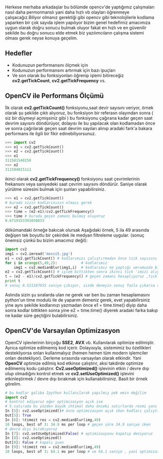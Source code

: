 Herkese merhaba arkadaşlar bu bölümde opencv'de yaptığımız çalışmaları nasıl daha permormanslı yani daha hızlı vb olayları öğrenmeye çalışacağız.Biliyor olmanız gerektiği gibi opencv gibi teknolojilerle kodlama yaparken bir çok sayıda işlem yapılıyor bizim genel hedefimiz amacımıza uygun olarak doğru sonucu bulmak oluyor fakat en hızlı ve en güvenilir sekilde bu doğru sonucu elde etmek biz yazılımcıların çalışma sistemi olması gerek neyse konuya geçelim.

## Hedefler

- Kodunuzun performansını ölçmek için
- Kodunuzun performansını artırmak için bazı ipuçları
- Ve son olarak bu fonksiyonları öğrenip işlemi bitireceğiz **cv2.getTickCount**, **cv2.getTickFrequency** vs.


## OpenCV ile Performans Ölçümü

İlk olarak **cv2.getTickCount()** fonksiyonu,saat devir sayısını veriyor, örnek olarak şu şekilde çıktı alıyoruz, bu fonksiyon bir referasn olayından sonra ( siz bir düymeyi açmişsiniz gibi ) bu fonksiyonu çağırana kadar geçen saat devrim sayısını döndürüyor, dolayısı ile bu yapılacak olan kodlamadan önce ve sonra çağrılarak geçen saat devrim sayıları alınıp aradaki fark'a bakara performans ile ilgili bir fikir edinebiliyorsunuz.

```python
>>> import cv2
>>> e1 = cv2.getTickCount()
>>> e2 = cv2.getTickCount()
>>> e1
311581540258
>>> e2
311594815111
```

ikinci olarak **cv2.getTickFrequency()**  fonksiyonu saat çevrimlerinin frekansını veya saniyedeki saat çevrim sayısını döndürür. Saniye olarak yürütme süresini bulmak için şunları yapabilirsiniz.

```python
>>> e1 = cv2.getTickCount()
# burada sizin kodlarınızın olması gerek
>>> e2 = cv2.getTickCount()
>>> time = (e2-e1)/cv2.getTickFrequency()
>>> time # burada geçen zamanı bulmuş oluyoruz
0.6719153391030833
```

dökümandaki örneğe bakıcak olursak  Aşağıdaki örnek, 5 ila 49 arasında değişen tek boyutlu bir çekirdek ile medyan filtreleme uygular. (sonuç önemsiz çünkü bu bizim amacımız değil):

```python
import cv2
img1 = cv2.imread('messi5.jpg')
e1 = cv2.getTickCount() # kodlarımızı çalıştırmadan önce tick sayısını alıyoruz
for i in xrange(5,49,2):           # kodlarımız
    img1 = cv2.medianBlur(img1,i)  # kodlarımız ne yaptığı umrumuzda bile değil,çünkü amacımız bu işlemi kaç sanıyede yaptığı
e2 = cv2.getTickCount() # işlem bittikten sonra ikinci tick 'imizi alıyoruz
t = (e2 - e1)/cv2.getTickFrequency() # geçen zamanı hesaplıyoruz ,tick arasındaki fark ve 1 saniyede geçen tick sayısına bölerek geçen zamanı buluyoruz
print t
# sonuç 0.521107655 saniye çıkıyor, sizde deneyin sonuç fazla çıkarsa resmin boyutunu küçültün ,küçülme işlemi için python'un bir başka kütüphanesi olan PIl'i kullanabilirsiniz,bir şeyler yapın işte en hızlı hesaplamasını sağlayın amacımız bu değilmi ?
```

Aslında sizin şu sıralarda ulan ne gerek var ben bu zaman hesaplamasını python'un time modulü ile de yaparım demeniz gerek, evet yapabilirsiniz yine aynı şekilde kodlarınızı yazmadan önce e1 = time.time() diyip daha sonra kodlar bittikten sonra yine e2 = time.time() diyerek aradaki farka bakıp ne kadar süre geçtiğini bulabilirsiniz.

## OpenCV'de Varsayılan Optimizasyon

OpenCV işlevlerinin birçoğu **SSE2**, **AVX** vb. Kullanılarak optimize edilmiştir. Ayrıca optimize edilmemiş kod içerir. Dolayısıyla, sistemimiz bu özellikleri destekliyorsa onları kullanmalıyız (hemen hemen tüm modern işlemciler onları destekliyor). Derleme sırasında varsayılan olarak etkindir. Yani **OpenCV** optimize edilmiş kod etkinse çalıştırır, aksi takdirde optimize edilmemiş kodu çalıştırır. **Cv2.useOptimized()** işlevinin etkin / devre dışı olup olmadığını kontrol etmek ve **cv2.setUseOptimized()** işlevini etkinleştirmek / devre dışı bırakmak için kullanabilirsiniz. Basit bir örnek görelim.

```python
# bu kodlar galiba Ipython kullanılarak yapılmış pek emin değilim
import cv2
# kontrol ediyoruz eğer optimizasyon açık ise
# 5.satırada bu yüzden büyük ihtimal daha önceki satırlarda resmi yani img 'i  tanımlamış
In [5]: cv2.useOptimized()# önce optimizasyon açık iken kodları çalıştıracağız ve zaman bilgisini alacağız Ipython zaten her işlemden sonra bunu bize veriyor ama Ipython kullanmıyorsanız yukarıtaki anlatılanlar veya time modulünü kullanarak geçen zamanı hesaplayabilirsiniz.
Out[5]: True
In [6]: %timeit res = cv2.medianBlur(img,49)
10 loops, best of 3: 34.9 ms per loop # geçen süre 34.9 saniye iken
# devre dışı bırakıyoruz
In [7]: cv2.setUseOptimized(False) # optimizasyonu kapatıp deniyoruz
In [8]: cv2.useOptimized()
Out[8]: False # kapalı şuan
In [9]: %timeit res = cv2.medianBlur(img,49)
10 loops, best of 3: 64.1 ms per loop # ve 64.1 saniye , yani optimizasyon iyidir onu sevin
```
